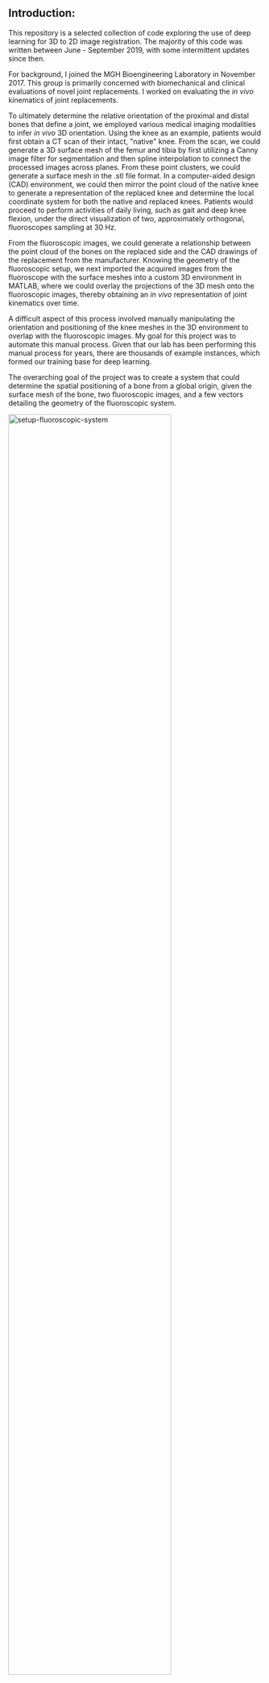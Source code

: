 ## Introduction:

This repository is a selected collection of code exploring the use of deep learning for 3D to 2D image registration. The majority of this code was written between June - September 2019, with some intermittent updates since then. 

For background, I joined the MGH Bioengineering Laboratory in November 2017. This group is primarily concerned with biomechanical and clinical evaluations of novel joint replacements. I worked on evaluating the *in vivo* kinematics of joint replacements.

To ultimately determine the relative orientation of the proximal and distal bones that define a joint, we employed various medical imaging modalities to infer *in vivo* 3D orientation. Using the knee as an example, patients would first obtain a CT scan of their intact, "native" knee. From the scan, we could generate a 3D surface mesh of the femur and tibia by first utilizing a Canny image filter for segmentation and then spline interpolation to connect the processed images across planes. From these point clusters, we could generate a surface mesh in the .stl file format. In a computer-aided design (CAD) environment, we could then mirror the point cloud of the native knee to generate a representation of the replaced knee and determine the local coordinate system for both the native and replaced knees. Patients would proceed to perform activities of daily living, such as gait and deep knee flexion, under the direct visualization of two, approximately orthogonal, fluoroscopes sampling at 30 Hz.

From the fluoroscopic images, we could generate a relationship between the point cloud of the bones on the replaced side and the CAD drawings of the replacement from the manufacturer. Knowing the geometry of the fluoroscopic setup, we next imported the acquired images from the fluoroscope with the surface meshes into a custom 3D environment in MATLAB, where we could overlay the projections of the 3D mesh onto the fluoroscopic images, thereby obtaining an *in vivo* representation of joint kinematics over time.

A difficult aspect of this process involved manually manipulating the orientation and positioning of the knee meshes in the 3D environment to overlap with the fluoroscopic images. My goal for this project was to automate this manual process. Given that our lab has been performing this manual process for years, there are thousands of example instances, which formed our training base for deep learning.

The overarching goal of the project was to create a system that could determine the spatial positioning of a bone from a global origin, given the surface mesh of the bone, two fluoroscopic images, and a few vectors detailing the geometry of the fluoroscopic system.

<img src="./background/images/DFIS_setup.png" alt="setup-fluoroscopic-system" width=80% />



## Relevant Background:

The background for this project concerns image registration. I will defer a more comprehensive discussion of medical image registration, as it has previously been covered extensively. For introductions to medical image registration, I recommend a 2001 [review article](https://pubmed.ncbi.nlm.nih.gov/11277237/) by Hill et al. and a 2008 [review article](https://pubmed.ncbi.nlm.nih.gov/18270067/) by Mark Holden. Additionally, it is important to note that solving this problem has previously been attempted by previous members of our research group (see [here](https://pubmed.ncbi.nlm.nih.gov/16813450/) and [here](https://pubmed.ncbi.nlm.nih.gov/21806411/)); however, the practical implementation of these methods was never successful, and to this day, all frames that are utilized for publication have been manually matched. A contributing reason for the lack of success of the methods detailed above involves the presence of fluoroscopic artifacts from the contralateral knee (see image below). To determine what laterality is being evaluated in these scenarios requires knowledge of the preceding images or a binary designation of whether the knee being evaluated is or is not the replaced knee. For this reason and others, I hypothesized the problem would be better solved utilizing principles of deep learning, as has been done for other imaging modalities (see [here](https://pubmed.ncbi.nlm.nih.gov/30579222/)).

<img src="./background/images/examp_img_1_repro.png" alt="fluoro-artifact-example" width=40% />



The code for the project was written in [Python 3.7](https://www.python.org/downloads/). The deep learning library utilized was [TensorFlow v2.0.0](https://www.tensorflow.org/versions/), and the code was executed on a Unix-based, private computing cluster that implemented an LSF scheduler. Training was performed on two CUDA-enabled, 16 GB [Tesla P100](https://developer.nvidia.com/cuda-gpus) GPUs from [Nvidia](https://www.nvidia.com/en-us/).



## Hierarchical Directory Structure:

Given that this project dealt with medical imaging data, it is important to note, first and foremost, that there is no direct medical imaging data contained within this repository. The repository has been scanned multiple times to ensure that any images included have been generated by me and do not contain any metadata associated with patients or the hospital of origin. Furthermore, there is no patient data contained with the Python code files. All references to the directory structure of the computational cluster have likewise been removed.

The directory structure is as follows:

<img src="./background/images/directory_structure.png" />

It is important to note that examples of the original data directory structure have been replicated for completion, and there is no data contained in the nested directories of the given activities.



## Brief Description of Model Architecture:

The overarching goal of this project was to generate a vector detailing the global position of a specific bone. This parameter vector is of the form:

<img src="./background/images/parameter_vector_latex.png" alt="fluoro-artifact-example" width=70% />

As can be seen from the description of the parameter vector, this deep learning method is attempting to predict the rigid body transformation of a given bone from the global origin. Rigid body assumptions are currently used for kinematic analysis by the MGH Bioengineering Group.

As there were thousands (~6200) of previously matched frames, the calibration data (detailing the geometry of the fluoroscopic setup), fluoroscopic data, and voxel data (generated from surface mesh in the form of a voxelized data set) were first collated into large [HDF5]( https://www.hdfgroup.org/solutions/hdf5) matrices containing the respective data, which were organized by matched frame so that an identical index across all three matrices corresponds to the same frame. These compilation matrices were first generated by code in the `fluoro/code/datacomp` directory. The training dataset was further supplemented by generating random rotations of both the voxelized dataset and the fluoroscopic images to make the trained model more robust and capable to detect higher-level relationships between the mesh data and fluoroscopic data.

The first model architecture employed 3D convolutions to the voxel dataset, 2D convolutions to the fluoroscopic dataset, and then fully connected layers on top of the calibration data. The output of these various subdivisions was then appended together to generate a fully connected layer that went into the output parameter vector.

<img src="./background/images/nn_iteration_1.png" width=100% />

This model had approximately 4 million tunable parameters, so after playing with various hyperparameters, it was determined that the parameter space was too large to converge to an optimal solution. An example of the output parameter vector error is shown below.

<img src="./background/images/nn_iteration_1_output_parameter_error.png" width=75% />

The next iterations of the network architecture employed skip connections based on the seminal 2015 [residual network paper](https://arxiv.org/abs/1512.03385) by He et al. In implementing this model, the parameter space for tuning decreased by 75% to less than 1 million parameters. 

<img src="./background/images/nn_iteration_2.png" width=100% />

This model iteration both converged faster and obtained a lower validation set error.

<img src="./background/images/nn_iteration_2_output_parameter_error.png" width=75% />

<img src="./background/images/nn_iteration_2_ooutput_parameter_example.png" width=75% />



## Conclusions:

Overall, the experience demonstrated that the parameter vectors detailing the rigid body transformations of a given bone could be approximated through the use of deep learning. Although still not able to exactly replicate the manually matched parameter vectors, this study demonstrated feasibility in the method and future iterations could improve upon the results detailed above.



## Possible Next Steps:

The next iteration of the model would attempt to take the 2D fluoroscopic images and produce upsampled, voxelized models of the surface meshes, from which the 3D orientation can be inferred. This model will hopefully reduce the overfitting that occurs when there are hundreds of thousands of tunable parameters.

<img src="./background/images/nn_iteration_3.png" style="zoom:35%;" />

